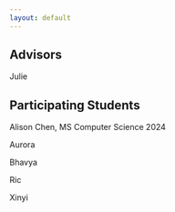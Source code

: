 ```yaml
---
layout: default
---
```


<!-- # People -->

## Advisors

Julie

## Participating Students

Alison Chen, MS Computer Science 2024

Aurora

Bhavya

Ric

Xinyi

